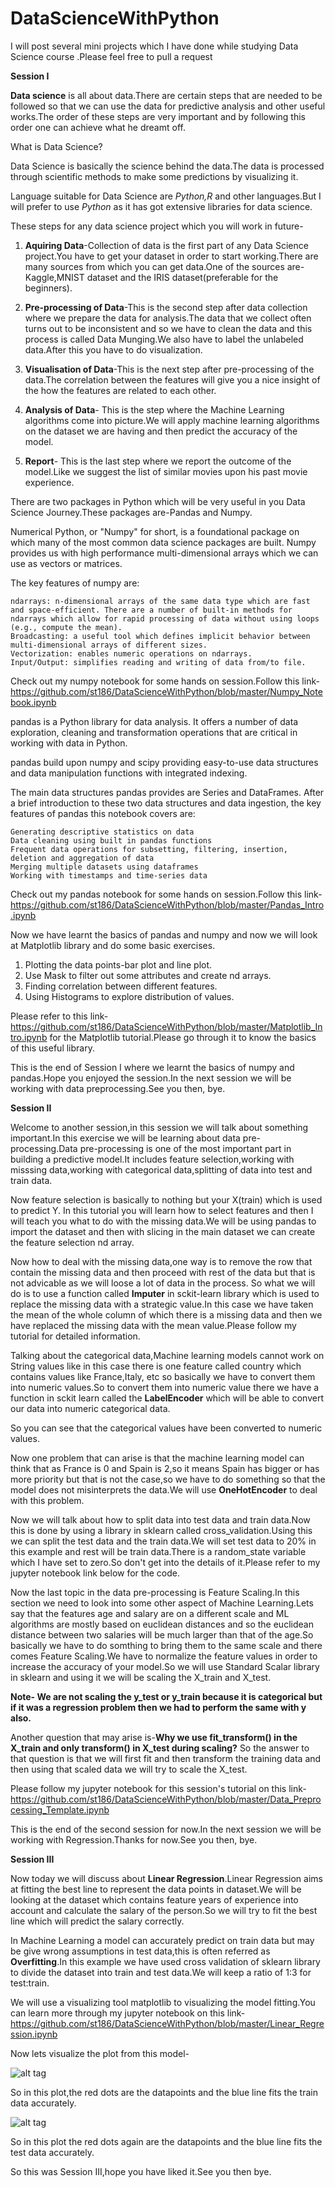 # DataScienceWithPython
I will post several mini projects which I have done while studying Data Science course .Please feel free to pull a request

**Session I**

**Data science** is all about data.There are certain steps that are needed to be followed so that we can use the data for 
predictive analysis and other useful works.The order of these steps are very important and by following this order one
can achieve what he dreamt off.

What is Data Science?

Data Science is basically the science behind the data.The data is processed through scientific methods to make some predictions by visualizing it.

Language suitable for Data Science are *Python,R* and other languages.But I will prefer to use *Python* as it has got extensive libraries for data science.


These steps for any data science project which you will work in future-

1. **Aquiring Data**-Collection of data is the first part of any Data Science project.You have to get your dataset in order to start working.There are many sources from which you can get data.One of the sources are-Kaggle,MNIST dataset and the IRIS dataset(preferable for the beginners).

2. **Pre-processing of Data**-This is the second step after data collection where we prepare the data for analysis.The data that we collect often turns out to be inconsistent and so we have to clean the data and this process is called Data Munging.We also have to label the unlabeled data.After this you have to do visualization.

3. **Visualisation of Data**-This is the next step after pre-processing of the data.The correlation between the features will give you a nice insight of the how the features are related to each other.

4. **Analysis of Data**- This is the step where the Machine Learning algorithms come into picture.We will apply machine learning algorithms on the dataset we are having and then predict the accuracy of the model.

5. **Report**- This is the last step where we report the outcome of the model.Like we suggest the list of similar movies upon his past movie experience.

There are two packages in Python which will be very useful in you Data Science Journey.These packages are-Pandas and Numpy.

Numerical Python, or "Numpy" for short, is a foundational package on which many of the most common data science packages are built. Numpy provides us with high performance multi-dimensional arrays which we can use as vectors or matrices.

The key features of numpy are:

    ndarrays: n-dimensional arrays of the same data type which are fast and space-efficient. There are a number of built-in methods for ndarrays which allow for rapid processing of data without using loops (e.g., compute the mean).
    Broadcasting: a useful tool which defines implicit behavior between multi-dimensional arrays of different sizes.
    Vectorization: enables numeric operations on ndarrays.
    Input/Output: simplifies reading and writing of data from/to file.

Check out my numpy notebook for some hands on session.Follow this link-https://github.com/st186/DataScienceWithPython/blob/master/Numpy_Notebook.ipynb

pandas is a Python library for data analysis. It offers a number of data exploration, cleaning and transformation operations that are critical in working with data in Python.

pandas build upon numpy and scipy providing easy-to-use data structures and data manipulation functions with integrated indexing.

The main data structures pandas provides are Series and DataFrames. After a brief introduction to these two data structures and data ingestion, the key features of pandas this notebook covers are:

    Generating descriptive statistics on data
    Data cleaning using built in pandas functions
    Frequent data operations for subsetting, filtering, insertion, deletion and aggregation of data
    Merging multiple datasets using dataframes
    Working with timestamps and time-series data

Check out my pandas notebook for some hands on session.Follow this link-https://github.com/st186/DataScienceWithPython/blob/master/Pandas_Intro.ipynb

Now we have learnt the basics of pandas and numpy and now we will look at Matplotlib library and do some basic exercises.

1. Plotting the data points-bar plot and line plot.
2. Use Mask to filter out some attributes and create nd arrays.
3. Finding correlation between different features.
4. Using Histograms to explore distribution of values.

Please refer to this link-https://github.com/st186/DataScienceWithPython/blob/master/Matplotlib_Intro.ipynb for the Matplotlib tutorial.Please go through it to know the basics of this useful library.

This is the end of Session I where we learnt the basics of numpy and pandas.Hope you enjoyed the session.In the next session we will be working with data preprocessing.See you then, bye.

**Session II**

Welcome to another session,in this session we will talk about something important.In this exercise we will be learning about data pre-processing.Data pre-processing is one of the most important part in building a predictive model.It includes feature selection,working with misssing data,working with categorical data,splitting of data into test and train data.

Now feature selection is basically to nothing but your X(train) which is used to predict Y. In this tutorial you will learn how to select features and then I will teach you what to do with the missing data.We will be using pandas to import the dataset and then with slicing in the main dataset we can create the feature selection nd array.

Now how to deal with the missing data,one way is to remove the row that contain the missing data and then proceed with rest of the data but that is not advicable as we will loose a lot of data in the process.
So what we will do is to use a function called **Imputer** in sckit-learn library which is used to replace the missing data with a strategic value.In this case we have taken the mean of the whole column of which there is a missing data and then we have replaced the missing data with the mean value.Please follow my tutorial for detailed information.

Talking about the categorical data,Machine learning models cannot work on String values like in this case there is one feature called  country which contains values like France,Italy, etc so basically we have to convert them into numeric values.So to convert them into numeric value there we have a function in sckit learn called the **LabelEncoder** which will be able to convert our data into numeric categorical data.

So you can see that the categorical values have been converted to numeric values.

Now one problem that can arise is that the machine learning model can think that as France is 0 and Spain is 2,so it means Spain has bigger or has more priority but that is not the case,so we have to do something so that the model does not misinterprets the data.We will use **OneHotEncoder** to deal with this problem.

Now we will talk about how to split data into test data and train data.Now this is done by using a library in sklearn called cross_validation.Using this we can split the test data and the train data.We will set test data to 20% in this example and rest will be train data.There is a random_state variable which I have set to zero.So don't get into the details of it.Please refer to my jupyter notebook link below for the code.

Now the last topic in the data pre-processing is Feature Scaling.In this section we need to look into some other aspect of Machine Learning.Lets say that the features age and salary are on a different scale and ML algorithms are mostly based on euclidean distances and so the euclidean distance between two salaries will be much larger than that of the age.So basically we have to do somthing to bring them to the same scale and there comes Feature Scaling.We have to normalize the feature values in order to increase the accuracy of your model.So we will use Standard Scalar library in sklearn and using it we will be scaling the X_train and X_test.

**Note- We are not scaling the y_test or y_train because it is categorical but if it was a regression problem then we had to perform the same with y also.**

Another question that may arise is-**Why we use fit_transform() in the X_train and only transform() in X_test during scaling?**
So the answer to that question is that we will first fit and then transform the training data and then using that scaled data we will try to scale the X_test.

Please follow my jupyter notebook for this session's tutorial on this link-https://github.com/st186/DataScienceWithPython/blob/master/Data_Preprocessing_Template.ipynb

This is the end of the second session for now.In the next session we will be working with Regression.Thanks for now.See you then, bye.

**Session III**

Now today we will discuss about **Linear Regression**.Linear Regression aims at fitting the best line to represent the data points in dataset.We will be looking at the dataset which contains feature years of experience into account and calculate the salary of the person.So we will try to fit the best line which will predict the salary correctly.

In Machine Learning a model can accurately predict on train data but may be give wrong assumptions in test data,this is often referred as **Overfitting**.In this example we have used cross validation of sklearn library to divide the dataset into train and test data.We will keep a ratio of 1:3 for test:train.

We will use a visualizing tool matplotlib to visualizing the model fitting.You can learn more through my jupyter notebook on this link-https://github.com/st186/DataScienceWithPython/blob/master/Linear_Regression.ipynb

Now lets visualize the plot from this model-

![alt tag](https://github.com/st186/DataScienceWithPython/blob/master/Images/Firefox_Screenshot_2018-01-29T12-40-31.268Z.png)

So in this plot,the red dots are the datapoints and the blue line fits the train data accurately.

![alt tag](https://github.com/st186/DataScienceWithPython/blob/master/Images/Firefox_Screenshot_2018-01-29T12-22-57.248Z.png)

So in this plot the red dots again are the datapoints and the blue line fits the test data accurately.

So this was Session III,hope you have liked it.See you then bye.
